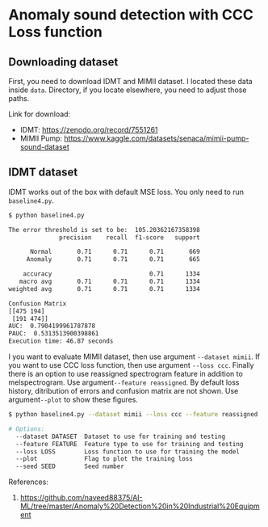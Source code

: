 # Anomaly sound detection with CCC Loss function

## Downloading dataset

First, you need to download IDMT and MIMII dataset. I located these data
inside `data`. Directory, if you locate elsewhere, you need to adjust those paths.

Link for download:  

- IDMT: <https://zenodo.org/record/7551261>
- MIMII Pump: <https://www.kaggle.com/datasets/senaca/mimii-pump-sound-dataset>

## IDMT dataset

IDMT works out of the box with default MSE loss. You only need to run `baseline4.py`.

```bash
$ python baseline4.py

The error threshold is set to be:  105.20362167358398
              precision    recall  f1-score   support

      Normal       0.71      0.71      0.71       669
     Anomaly       0.71      0.71      0.71       665

    accuracy                           0.71      1334
   macro avg       0.71      0.71      0.71      1334
weighted avg       0.71      0.71      0.71      1334

Confusion Matrix
[[475 194]
 [191 474]]
AUC:  0.7904199961787878
PAUC:  0.5313513900398861
Execution time: 46.87 seconds
```

I you want to evaluate MIMII dataset, then use argument `--dataset mimii`. If you want to use CCC loss function, then use argument `--loss ccc`. Finally there is an option to use reassigned spectrogram feature in addition to melspectrogram. Use argument`--feature reassigned`. By default loss history, ditribution of errors and confusion matrix are not shown. Use argument`--plot` to show these figures.

```bash
$ python baseline4.py --dataset mimii --loss ccc --feature reassigned

# Options:
  --dataset DATASET  Dataset to use for training and testing
  --feature FEATURE  Feature type to use for training and testing
  --loss LOSS        Loss function to use for training the model
  --plot             Flag to plot the training loss
  --seed SEED        Seed number
```

References:  

1. <https://github.com/naveed88375/AI-ML/tree/master/Anomaly%20Detection%20in%20Industrial%20Equipment>
